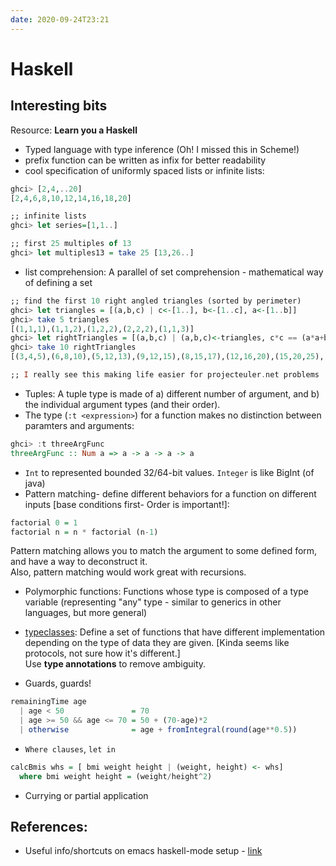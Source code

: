 ```yaml
---
date: 2020-09-24T23:21
---
```


# Haskell

## Interesting bits

Resource: **Learn you a Haskell**


- Typed language with type inference (Oh! I missed this in Scheme!)
- prefix function can be written as infix for better readability
- cool specification of uniformly spaced lists or infinite lists:

```haskell
ghci> [2,4,..20]
[2,4,6,8,10,12,14,16,18,20]

;; infinite lists
ghci> let series=[1,1..]

;; first 25 multiples of 13
ghci> let multiples13 = take 25 [13,26..]
```
- list comprehension: A parallel of set comprehension - mathematical way of defining a set

```haskell
;; find the first 10 right angled triangles (sorted by perimeter)
ghci> let triangles = [(a,b,c) | c<-[1..], b<-[1..c], a<-[1..b]]
ghci> take 5 triangles
[(1,1,1),(1,1,2),(1,2,2),(2,2,2),(1,1,3)]
ghci> let rightTriangles = [(a,b,c) | (a,b,c)<-triangles, c*c == (a*a+b*b)]
ghci> take 10 rightTriangles
[(3,4,5),(6,8,10),(5,12,13),(9,12,15),(8,15,17),(12,16,20),(15,20,25),(7,24,25),(10,24,26),(20,21,29)]

;; I really see this making life easier for projecteuler.net problems
```
- Tuples: A tuple type is made of a) different number of argument, and b) the individual argument types (and their order).
- The type (`:t <expression>`) for a function makes no distinction between paramters and arguments:

```haskell
ghci> :t threeArgFunc
threeArgFunc :: Num a => a -> a -> a -> a
```

- `Int` to represented bounded 32/64-bit values. `Integer` is like BigInt (of java)
- Pattern matching- define different behaviors for a function on different inputs [base conditions first- Order is important!]:

```haskell
factorial 0 = 1
factorial n = n * factorial (n-1)
```
Pattern matching allows you to match the argument to some defined form, and have a way to deconstruct it.  
Also, pattern matching would work great with recursions.

- Polymorphic functions: Functions whose type is composed of a type variable (representing "any" type - similar to generics in other languages, but more general)
- [typeclasses](http://learnyouahaskell.com/types-and-typeclasses): Define a set of functions that have different implementation depending on the type of data they are given. [Kinda seems like protocols, not sure how it's different.]  
Use **type annotations** to remove ambiguity.

- Guards, guards!
```haskell
remainingTime age
  | age < 50               = 70
  | age >= 50 && age <= 70 = 50 + (70-age)*2
  | otherwise              = age + fromIntegral(round(age**0.5))
```

- `Where clauses`, `let in`
```haskell
calcBmis whs = [ bmi weight height | (weight, height) <- whs]
  where bmi weight height = (weight/height^2)
```

- Currying or partial application




## References:
- Useful info/shortcuts on emacs haskell-mode setup - [link](https://haskell.github.io/haskell-mode/manual/latest/)
